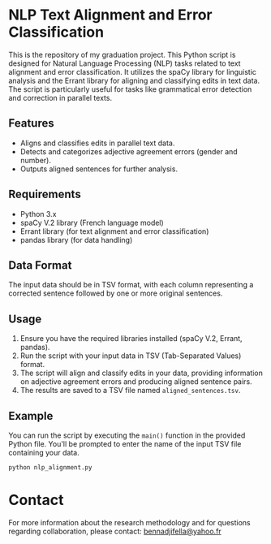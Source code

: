 # NLP Text Alignment and Error Classification
This is the repository of my graduation project. This Python script is designed for Natural Language Processing (NLP) tasks related to text alignment and error classification. It utilizes the spaCy library for linguistic analysis and the Errant library for aligning and classifying edits in text data. The script is particularly useful for tasks like grammatical error detection and correction in parallel texts.

## Features

- Aligns and classifies edits in parallel text data.
- Detects and categorizes adjective agreement errors (gender and number).
- Outputs aligned sentences for further analysis.

## Requirements

- Python 3.x
- spaCy V.2 library (French language model)
- Errant library (for text alignment and error classification)
- pandas library (for data handling)

## Data Format
The input data should be in TSV format, with each column representing a corrected sentence followed by one or more original sentences.

## Usage

1. Ensure you have the required libraries installed (spaCy V.2, Errant, pandas).
2. Run the script with your input data in TSV (Tab-Separated Values) format.
3. The script will align and classify edits in your data, providing information on adjective agreement errors and producing aligned sentence pairs.
4. The results are saved to a TSV file named `aligned_sentences.tsv`.

## Example

You can run the script by executing the `main()` function in the provided Python file. You'll be prompted to enter the name of the input TSV file containing your data.

```bash
python nlp_alignment.py
```

# Contact 
For more information about the research methodology and for questions regarding collaboration, please contact: bennadjifella@yahoo.fr

